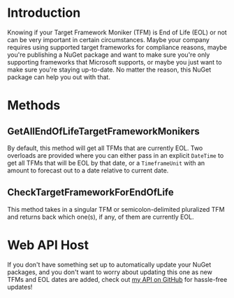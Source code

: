 # Introduction

Knowing if your Target Framework Moniker (TFM) is End of Life (EOL) or not can be very important in certain circumstances.
Maybe your company requires using supported target frameworks for compliance reasons, maybe you're publishing a NuGet package and want to make sure you're only supporting frameworks that Microsoft supports, or maybe you just want to make sure you're staying up-to-date.
No matter the reason, this NuGet package can help you out with that.

# Methods

## GetAllEndOfLifeTargetFrameworkMonikers
By default, this method will get all TFMs that are currently EOL. Two overloads are provided where you can either pass in an explicit `DateTime` to get all TFMs that will be EOL by that date, or a `TimeframeUnit` with an amount to forecast out to a date relative to current date.

## CheckTargetFrameworkForEndOfLife
This method takes in a singular TFM or semicolon-delimited pluralized TFM and returns back which one(s), if any, of them are currently EOL.

# Web API Host
If you don't have something set up to automatically update your NuGet packages, and you don't want to worry about updating this one as new TFMs and EOL dates are added, check out [my API on GitHub](https://github.com/Doug-Murphy/EndOfLifeApi) for hassle-free updates!